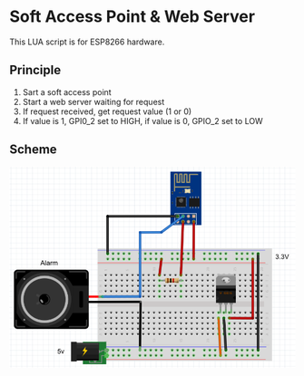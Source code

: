 # Soft Access Point & Web Server

This LUA script is for ESP8266 hardware.

## Principle

1. Sart a soft access point
2. Start a web server waiting for request
3. If request received, get request value (1 or 0)
4. If value is 1, GPI0_2 set to HIGH, if value is 0, GPIO_2 set to LOW

## Scheme

![scheme](https://github.com/Wifsimster/SoftAP/blob/master/scheme.png)

